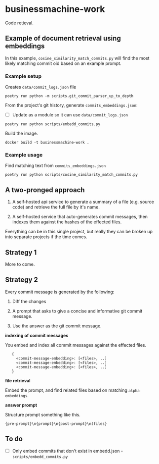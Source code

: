 # businessmachine-work

Code retieval.

## Example of document retrieval using embeddings

In this example, `cosine_similarity_match_commits.py` will find the most likely matching commit oid based on an example prompt.

### Example setup

Creates `data/commit_logs.json` file

```
poetry run python -m scripts.git_commit_parser_up_to_depth
```


From the project's git history, generate `commits_embeddings.json`:

- [  ] Update as a module so it can use `data/commit_logs.json`

```
poetry run python scripts/embedd_commits.py
```

Build the image.

```
docker build -t businessmachine-work .
```

### Example usage

Find matching text from `commits_embeddings.json`

```
poetry run python scripts/cosine_similarity_match_commits.py
```

## A two-pronged approach

1. A self-hosted api service to generate a summary of a file (e.g. source code) and retrieve the full file by it's name.

2. A self-hosted service that auto-generates commit messages, then indexes them against the hashes of the effected files.

Everything can be in this single project, but really they can be broken up into separate projects if the time comes.

## Strategy 1

More to come.

## Strategy 2

Every commit message is generated by the following:

1. Diff the changes

2. A prompt that asks to give a concise and informative git commit message.

3. Use the answer as the git commit message.

**indexing of commit messages**

You embed and index all commit messages against the effected files.

```
   {
     <commit-message-embedding>: [<files>, ..]
     <commit-message-embedding>: [<files>, ..]
     <commit-message-embedding>: [<files>, ..]
   }
```

**file retrieval**

Embed the prompt, and find related files based on matching `alpha embeddings`.

**answer prompt**

Structure prompt something like this.

```
{pre-prompt}\n{prompt}\n{post-prompt}\n(files}
```

## To do

- [  ] Only embed commits that don't exist in embedd.json  - `scripts/embedd_commits.py`
